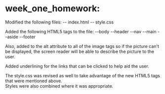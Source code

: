 # week_one_homework:

Modified the following files:
-- index.html
-- style.css

Added the following HTML5 tags to the file:
--body
--header
--nav
--main
--aside
--footer

Also, added to the alt attribute to all of the image tags so if the picture can't be displayed, the screen reader
will be able to describe the picture to the user.  

Added underlining for the links that can be clicked to help aid the user.  

The style.css was revised as well to take advantage of the new HTML5 tags that were mentioned above.  
Styles were also combined where it was appropriate.

  





